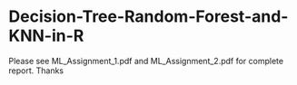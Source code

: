 # Decision-Tree-Random-Forest-and-KNN-in-R

Please see ML_Assignment_1.pdf and ML_Assignment_2.pdf for complete report. Thanks
